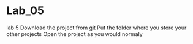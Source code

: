 # Lab_05
 lab 5
Download the project from git
Put the folder where you store your other projects
Open the project as you would normaly